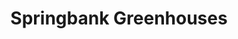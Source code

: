 ---
title: "Springbank Greenhouses"
url: /mississauga/springbank-greenhouses/
shop: Garten-Center
---
